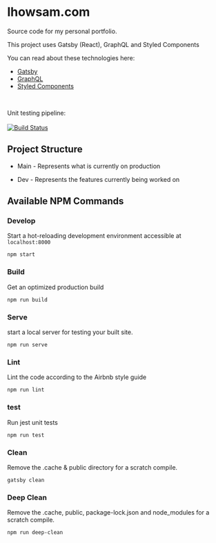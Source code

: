 # lhowsam.com

Source code for my personal portfolio.

This project uses Gatsby (React), GraphQL and Styled Components

You can read about these technologies here:

- [Gatsby](https://www.gatsbyjs.org/)
- [GraphQL](https://graphql.org/)
- [Styled Components](https://www.styled-components.com/)
<br /> 

Unit testing pipeline: 
<br /> 
<br /> 
[![Build Status](https://dev.azure.com/lukehowsam/testing/_apis/build/status/unit%20testing%20pipeline?branchName=refs%2Fpull%2F335%2Fmerge)](https://dev.azure.com/lukehowsam/testing/_build/latest?definitionId=5&branchName=refs%2Fpull%2F335%2Fmerge)

## Project Structure 

* Main - Represents what is currently on production 

* Dev - Represents the features currently being worked on 



## Available NPM Commands

### Develop

Start a hot-reloading development environment accessible at `localhost:8000`

```shell
npm start
```

### Build

Get an optimized production build 

```shell
npm run build
```

### Serve

start a local server for testing your built site.

```shell
npm run serve
```

### Lint

Lint the code according to the Airbnb style guide

```shell
npm run lint
```

### test

Run jest unit tests

```shell
npm run test
```

### Clean

Remove the .cache & public directory for a scratch compile.

```shell
gatsby clean 
```


### Deep Clean

Remove the .cache, public, package-lock.json and node_modules for a scratch compile.

```shell
npm run deep-clean 
```
